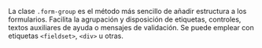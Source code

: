 La clase <code>.form-group</code> es el método más sencillo de añadir estructura a los formularios. Facilita la agrupación y disposición de etiquetas, controles, textos auxiliares de ayuda o mensajes de validación. Se puede emplear con  etiquetas `<fieldset>`, `<div>` u otras.
<!--
Por defecto solo aporta _margin-bottom_, pero recoge estilos adicionales en <code>.form-inline</code> según sea necesario.
-->

